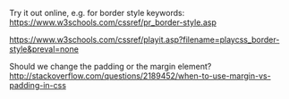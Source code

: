 Try it out online, e.g. for border style keywords:
https://www.w3schools.com/cssref/pr_border-style.asp

https://www.w3schools.com/cssref/playit.asp?filename=playcss_border-style&preval=none

Should we change the padding or the margin element?
http://stackoverflow.com/questions/2189452/when-to-use-margin-vs-padding-in-css

